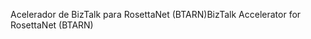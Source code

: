 <span data-ttu-id="45997-101">Acelerador de BizTalk para RosettaNet (BTARN)</span><span class="sxs-lookup"><span data-stu-id="45997-101">BizTalk Accelerator for RosettaNet (BTARN)</span></span>